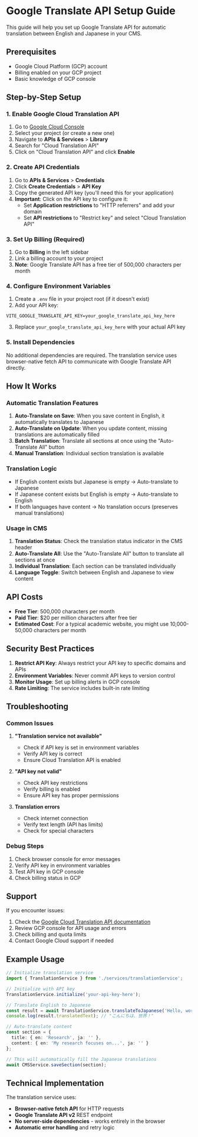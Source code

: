 # Google Translate API Setup Guide

This guide will help you set up Google Translate API for automatic translation between English and Japanese in your CMS.

## Prerequisites

- Google Cloud Platform (GCP) account
- Billing enabled on your GCP project
- Basic knowledge of GCP console

## Step-by-Step Setup

### 1. Enable Google Cloud Translation API

1. Go to [Google Cloud Console](https://console.cloud.google.com/)
2. Select your project (or create a new one)
3. Navigate to **APIs & Services** > **Library**
4. Search for "Cloud Translation API"
5. Click on "Cloud Translation API" and click **Enable**

### 2. Create API Credentials

1. Go to **APIs & Services** > **Credentials**
2. Click **Create Credentials** > **API Key**
3. Copy the generated API key (you'll need this for your application)
4. **Important**: Click on the API key to configure it:
   - Set **Application restrictions** to "HTTP referrers" and add your domain
   - Set **API restrictions** to "Restrict key" and select "Cloud Translation API"

### 3. Set Up Billing (Required)

1. Go to **Billing** in the left sidebar
2. Link a billing account to your project
3. **Note**: Google Translate API has a free tier of 500,000 characters per month

### 4. Configure Environment Variables

1. Create a `.env` file in your project root (if it doesn't exist)
2. Add your API key:

```env
VITE_GOOGLE_TRANSLATE_API_KEY=your_google_translate_api_key_here
```

3. Replace `your_google_translate_api_key_here` with your actual API key

### 5. Install Dependencies

No additional dependencies are required. The translation service uses browser-native fetch API to communicate with Google Translate API directly.

## How It Works

### Automatic Translation Features

1. **Auto-Translate on Save**: When you save content in English, it automatically translates to Japanese
2. **Auto-Translate on Update**: When you update content, missing translations are automatically filled
3. **Batch Translation**: Translate all sections at once using the "Auto-Translate All" button
4. **Manual Translation**: Individual section translation is available

### Translation Logic

- If English content exists but Japanese is empty → Auto-translate to Japanese
- If Japanese content exists but English is empty → Auto-translate to English
- If both languages have content → No translation occurs (preserves manual translations)

### Usage in CMS

1. **Translation Status**: Check the translation status indicator in the CMS header
2. **Auto-Translate All**: Use the "Auto-Translate All" button to translate all sections at once
3. **Individual Translation**: Each section can be translated individually
4. **Language Toggle**: Switch between English and Japanese to view content

## API Costs

- **Free Tier**: 500,000 characters per month
- **Paid Tier**: $20 per million characters after free tier
- **Estimated Cost**: For a typical academic website, you might use 10,000-50,000 characters per month

## Security Best Practices

1. **Restrict API Key**: Always restrict your API key to specific domains and APIs
2. **Environment Variables**: Never commit API keys to version control
3. **Monitor Usage**: Set up billing alerts in GCP console
4. **Rate Limiting**: The service includes built-in rate limiting

## Troubleshooting

### Common Issues

1. **"Translation service not available"**
   - Check if API key is set in environment variables
   - Verify API key is correct
   - Ensure Cloud Translation API is enabled

2. **"API key not valid"**
   - Check API key restrictions
   - Verify billing is enabled
   - Ensure API key has proper permissions

3. **Translation errors**
   - Check internet connection
   - Verify text length (API has limits)
   - Check for special characters

### Debug Steps

1. Check browser console for error messages
2. Verify API key in environment variables
3. Test API key in GCP console
4. Check billing status in GCP

## Support

If you encounter issues:

1. Check the [Google Cloud Translation API documentation](https://cloud.google.com/translate/docs)
2. Review GCP console for API usage and errors
3. Check billing and quota limits
4. Contact Google Cloud support if needed

## Example Usage

```typescript
// Initialize translation service
import { TranslationService } from './services/translationService';

// Initialize with API key
TranslationService.initialize('your-api-key-here');

// Translate English to Japanese
const result = await TranslationService.translateToJapanese('Hello, world!');
console.log(result.translatedText); // "こんにちは、世界！"

// Auto-translate content
const section = {
  title: { en: 'Research', ja: '' },
  content: { en: 'My research focuses on...', ja: '' }
};

// This will automatically fill the Japanese translations
await CMSService.saveSection(section);
```

## Technical Implementation

The translation service uses:
- **Browser-native fetch API** for HTTP requests
- **Google Translate API v2** REST endpoint
- **No server-side dependencies** - works entirely in the browser
- **Automatic error handling** and retry logic 